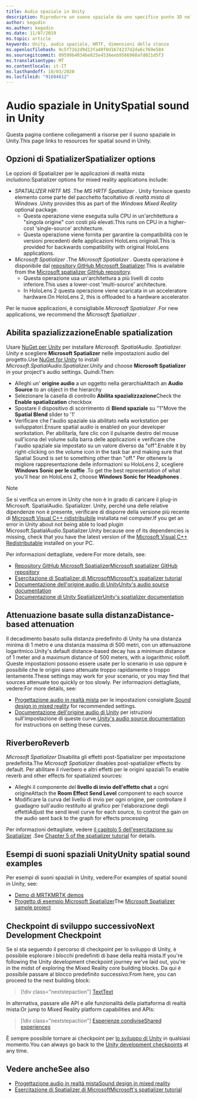 ```yaml
---
title: Audio spaziale in Unity
description: Riprodurre un suono spaziale da uno specifico punto 3D nella scena Unity.
author: kegodin
ms.author: kegodin
ms.date: 11/07/2019
ms.topic: article
keywords: Unity, audio spaziale, HRTF, dimensioni della stanza
ms.openlocfilehash: 9c5f71b2d9d13fa40f0d1674237d2da6c769e584
ms.sourcegitcommit: 09599b4034be825e4536eeb9566968afd021d5f3
ms.translationtype: MT
ms.contentlocale: it-IT
ms.lasthandoff: 10/03/2020
ms.locfileid: "91684612"
---
```

# <a name="spatial-sound-in-unity"></a><span data-ttu-id="b81a1-104">Audio spaziale in Unity</span><span class="sxs-lookup"><span data-stu-id="b81a1-104">Spatial sound in Unity</span></span>

<span data-ttu-id="b81a1-105">Questa pagina contiene collegamenti a risorse per il suono spaziale in Unity.</span><span class="sxs-lookup"><span data-stu-id="b81a1-105">This page links to resources for spatial sound in Unity.</span></span>

## <a name="spatializer-options"></a><span data-ttu-id="b81a1-106">Opzioni di Spatializer</span><span class="sxs-lookup"><span data-stu-id="b81a1-106">Spatializer options</span></span>
<span data-ttu-id="b81a1-107">Le opzioni di Spatializer per le applicazioni di realtà mista includono:</span><span class="sxs-lookup"><span data-stu-id="b81a1-107">Spatializer options for mixed reality applications include:</span></span>
* <span data-ttu-id="b81a1-108">*SPATIALIZER HRTF MS* .</span><span class="sxs-lookup"><span data-stu-id="b81a1-108">The *MS HRTF Spatializer* .</span></span> <span data-ttu-id="b81a1-109">Unity fornisce questo elemento come parte del pacchetto facoltativo di *realtà mista di Windows* .</span><span class="sxs-lookup"><span data-stu-id="b81a1-109">Unity provides this as part of the *Windows Mixed Reality* optional package.</span></span>
  * <span data-ttu-id="b81a1-110">Questa operazione viene eseguita sulla CPU in un'architettura a "singola origine" con costi più elevati.</span><span class="sxs-lookup"><span data-stu-id="b81a1-110">This runs on CPU in a higher-cost 'single-source' architecture.</span></span>
  * <span data-ttu-id="b81a1-111">Questa operazione viene fornita per garantire la compatibilità con le versioni precedenti delle applicazioni HoloLens originali.</span><span class="sxs-lookup"><span data-stu-id="b81a1-111">This is provided for backwards compatibility with original HoloLens applications.</span></span>
* <span data-ttu-id="b81a1-112">*Microsoft Spatializer* .</span><span class="sxs-lookup"><span data-stu-id="b81a1-112">The *Microsoft Spatializer* .</span></span> <span data-ttu-id="b81a1-113">Questa operazione è disponibile dal [repository GitHub Microsoft Spatializer](https://github.com/microsoft/spatialaudio-unity).</span><span class="sxs-lookup"><span data-stu-id="b81a1-113">This is available from the [Microsoft spatializer GitHub repository](https://github.com/microsoft/spatialaudio-unity).</span></span>
  * <span data-ttu-id="b81a1-114">Questa operazione usa un'architettura a più livelli di costo inferiore.</span><span class="sxs-lookup"><span data-stu-id="b81a1-114">This uses a lower-cost 'multi-source' architecture.</span></span>
  * <span data-ttu-id="b81a1-115">In HoloLens 2 questa operazione viene scaricata in un acceleratore hardware.</span><span class="sxs-lookup"><span data-stu-id="b81a1-115">On HoloLens 2, this is offloaded to a hardware accelerator.</span></span>

<span data-ttu-id="b81a1-116">Per le nuove applicazioni, è consigliabile *Microsoft Spatializer* .</span><span class="sxs-lookup"><span data-stu-id="b81a1-116">For new applications, we recommend the *Microsoft Spatializer* .</span></span>

## <a name="enable-spatialization"></a><span data-ttu-id="b81a1-117">Abilita spazializzazione</span><span class="sxs-lookup"><span data-stu-id="b81a1-117">Enable spatialization</span></span>

<span data-ttu-id="b81a1-118">Usare [NuGet per Unity](https://github.com/GlitchEnzo/NuGetForUnity/releases/latest) per installare _Microsoft. SpatialAudio. Spatializer. Unity_ e scegliere **Microsoft Spatializer** nelle impostazioni audio del progetto.</span><span class="sxs-lookup"><span data-stu-id="b81a1-118">Use [NuGet for Unity](https://github.com/GlitchEnzo/NuGetForUnity/releases/latest) to install _Microsoft.SpatialAudio.Spatializer.Unity_ and choose **Microsoft Spatializer** in your project's audio settings.</span></span> <span data-ttu-id="b81a1-119">Quindi:</span><span class="sxs-lookup"><span data-stu-id="b81a1-119">Then:</span></span>
* <span data-ttu-id="b81a1-120">Alleghi un' **origine audio** a un oggetto nella gerarchia</span><span class="sxs-lookup"><span data-stu-id="b81a1-120">Attach an **Audio Source** to an object in the hierarchy</span></span>
* <span data-ttu-id="b81a1-121">Selezionare la casella di controllo **Abilita spazializzazione**</span><span class="sxs-lookup"><span data-stu-id="b81a1-121">Check the **Enable spatialization** checkbox</span></span>
* <span data-ttu-id="b81a1-122">Spostare il dispositivo di scorrimento di **Blend spaziale** su "1"</span><span class="sxs-lookup"><span data-stu-id="b81a1-122">Move the **Spatial Blend** slider to '1'</span></span>
* <span data-ttu-id="b81a1-123">Verificare che l'audio spaziale sia abilitato nella workstation per sviluppatori.</span><span class="sxs-lookup"><span data-stu-id="b81a1-123">Ensure spatial audio is enabled on your developer workstation.</span></span> <span data-ttu-id="b81a1-124">Per abilitarla, fare clic con il pulsante destro del mouse sull'icona del volume sulla barra delle applicazioni e verificare che l'audio spaziale sia impostato su un valore diverso da "off".</span><span class="sxs-lookup"><span data-stu-id="b81a1-124">Enable it by right-clicking on the volume icon in the task bar and making sure that Spatial Sound is set to something other than "off."</span></span> <span data-ttu-id="b81a1-125">Per ottenere la migliore rappresentazione delle informazioni su HoloLens 2, scegliere **Windows Sonic per le cuffie** .</span><span class="sxs-lookup"><span data-stu-id="b81a1-125">To get the best representation of what you'll hear on HoloLens 2, choose **Windows Sonic for Headphones** .</span></span>

>[!NOTE]
><span data-ttu-id="b81a1-126">Se si verifica un errore in Unity che non è in grado di caricare il plug-in Microsoft. SpatialAudio. Spatializer. Unity, perché una delle relative dipendenze non è presente, verificare di disporre della versione più recente di [Microsoft Visual C++ ridistribuibile](https://support.microsoft.com/en-us/help/2977003/the-latest-supported-visual-c-downloads) installata nel computer.</span><span class="sxs-lookup"><span data-stu-id="b81a1-126">If you get an error in Unity about not being able to load plugin Microsoft.SpatialAudio.Spatializer.Unity because one of its dependencies is missing, check that you have the latest version of the [Microsoft Visual C++ Redistributable](https://support.microsoft.com/en-us/help/2977003/the-latest-supported-visual-c-downloads) installed on your PC.</span></span>

<span data-ttu-id="b81a1-127">Per informazioni dettagliate, vedere:</span><span class="sxs-lookup"><span data-stu-id="b81a1-127">For more details, see:</span></span>
* [<span data-ttu-id="b81a1-128">Repository GitHub Microsoft Spatializer</span><span class="sxs-lookup"><span data-stu-id="b81a1-128">Microsoft spatializer GitHub repository</span></span>](https://github.com/microsoft/spatialaudio-unity)
* [<span data-ttu-id="b81a1-129">Esercitazione di Spatializer di Microsoft</span><span class="sxs-lookup"><span data-stu-id="b81a1-129">Microsoft's spatializer tutorial</span></span>](tutorials/unity-spatial-audio-ch1.md)
* [<span data-ttu-id="b81a1-130">Documentazione dell'origine audio di Unity</span><span class="sxs-lookup"><span data-stu-id="b81a1-130">Unity's audio source documentation</span></span>](https://docs.unity3d.com/2019.3/Documentation/Manual/class-AudioSource.html)
* [<span data-ttu-id="b81a1-131">Documentazione di Unity Spatializer</span><span class="sxs-lookup"><span data-stu-id="b81a1-131">Unity's spatializer documentation</span></span>](https://docs.unity3d.com/Manual/VRAudioSpatializer.html)

## <a name="distance-based-attenuation"></a><span data-ttu-id="b81a1-132">Attenuazione basate sulla distanza</span><span class="sxs-lookup"><span data-stu-id="b81a1-132">Distance-based attenuation</span></span>
<span data-ttu-id="b81a1-133">Il decadimento basato sulla distanza predefinito di Unity ha una distanza minima di 1 metro e una distanza massima di 500 metri, con un attenuazione logaritmico.</span><span class="sxs-lookup"><span data-stu-id="b81a1-133">Unity's default distance-based decay has a minimum distance of 1 meter and a maximum distance of 500 meters, with a logarithmic rolloff.</span></span> <span data-ttu-id="b81a1-134">Queste impostazioni possono essere usate per lo scenario in uso oppure è possibile che le origini siano attenuate troppo rapidamente o troppo lentamente.</span><span class="sxs-lookup"><span data-stu-id="b81a1-134">These settings may work for your scenario, or you may find that sources attenuate too quickly or too slowly.</span></span> <span data-ttu-id="b81a1-135">Per informazioni dettagliate, vedere:</span><span class="sxs-lookup"><span data-stu-id="b81a1-135">For more details, see:</span></span>
* <span data-ttu-id="b81a1-136">[Progettazione audio in realtà mista](../../design/spatial-sound-design.md) per le impostazioni consigliate.</span><span class="sxs-lookup"><span data-stu-id="b81a1-136">[Sound design in mixed reality](../../design/spatial-sound-design.md) for recommended settings.</span></span>
* <span data-ttu-id="b81a1-137">[Documentazione dell'origine audio di Unity](https://docs.unity3d.com/2019.3/Documentation/Manual/class-AudioSource.html) per istruzioni sull'impostazione di queste curve.</span><span class="sxs-lookup"><span data-stu-id="b81a1-137">[Unity's audio source documentation](https://docs.unity3d.com/2019.3/Documentation/Manual/class-AudioSource.html) for instructions on setting these curves.</span></span>

## <a name="reverb"></a><span data-ttu-id="b81a1-138">Riverbero</span><span class="sxs-lookup"><span data-stu-id="b81a1-138">Reverb</span></span>
<span data-ttu-id="b81a1-139">_Microsoft Spatializer_ Disabilita gli effetti post-Spatializer per impostazione predefinita.</span><span class="sxs-lookup"><span data-stu-id="b81a1-139">The _Microsoft Spatializer_ disables post-spatializer effects by default.</span></span> <span data-ttu-id="b81a1-140">Per abilitare il riverbero e altri effetti per le origini spaziali:</span><span class="sxs-lookup"><span data-stu-id="b81a1-140">To enable reverb and other effects for spatialized sources:</span></span>
* <span data-ttu-id="b81a1-141">Alleghi il componente del **livello di invio dell'effetto chat** a ogni origine</span><span class="sxs-lookup"><span data-stu-id="b81a1-141">Attach the **Room Effect Send Level** component to each source</span></span>
* <span data-ttu-id="b81a1-142">Modificare la curva del livello di invio per ogni origine, per controllare il guadagno sull'audio restituito al grafico per l'elaborazione degli effetti</span><span class="sxs-lookup"><span data-stu-id="b81a1-142">Adjust the send level curve for each source, to control the gain on the audio sent back to the graph for effects processing</span></span>

<span data-ttu-id="b81a1-143">Per informazioni dettagliate, vedere [il capitolo 5 dell'esercitazione su Spatializer](tutorials/unity-spatial-audio-ch5.md) .</span><span class="sxs-lookup"><span data-stu-id="b81a1-143">See [Chapter 5 of the spatializer tutorial](tutorials/unity-spatial-audio-ch5.md) for details.</span></span>

## <a name="unity-spatial-sound-examples"></a><span data-ttu-id="b81a1-144">Esempi di suoni spaziali Unity</span><span class="sxs-lookup"><span data-stu-id="b81a1-144">Unity spatial sound examples</span></span>
<span data-ttu-id="b81a1-145">Per esempi di suoni spaziali in Unity, vedere:</span><span class="sxs-lookup"><span data-stu-id="b81a1-145">For examples of spatial sound in Unity, see:</span></span>
* [<span data-ttu-id="b81a1-146">Demo di MRTK</span><span class="sxs-lookup"><span data-stu-id="b81a1-146">MRTK demos</span></span>](https://github.com/microsoft/MixedRealityToolkit-Unity/tree/mrtk_release/Assets/MixedRealityToolkit.Examples/Demos/Audio)
* <span data-ttu-id="b81a1-147">[Progetto di esempio Microsoft Spatializer](https://github.com/microsoft/spatialaudio-unity/tree/master/Samples/MicrosoftSpatializerSample)</span><span class="sxs-lookup"><span data-stu-id="b81a1-147">The [Microsoft Spatializer sample project](https://github.com/microsoft/spatialaudio-unity/tree/master/Samples/MicrosoftSpatializerSample)</span></span>

## <a name="next-development-checkpoint"></a><span data-ttu-id="b81a1-148">Checkpoint di sviluppo successivo</span><span class="sxs-lookup"><span data-stu-id="b81a1-148">Next Development Checkpoint</span></span>

<span data-ttu-id="b81a1-149">Se si sta seguendo il percorso di checkpoint per lo sviluppo di Unity, è possibile esplorare i blocchi predefiniti di base della realtà mista.</span><span class="sxs-lookup"><span data-stu-id="b81a1-149">If you're following the Unity development checkpoint journey we've laid out, you're in the midst of exploring the Mixed Reality core building blocks.</span></span> <span data-ttu-id="b81a1-150">Da qui è possibile passare al blocco predefinito successivo:</span><span class="sxs-lookup"><span data-stu-id="b81a1-150">From here, you can proceed to the next building block:</span></span>

> [!div class="nextstepaction"]
> [<span data-ttu-id="b81a1-151">Text</span><span class="sxs-lookup"><span data-stu-id="b81a1-151">Text</span></span>](text-in-unity.md)

<span data-ttu-id="b81a1-152">In alternativa, passare alle API e alle funzionalità della piattaforma di realtà mista:</span><span class="sxs-lookup"><span data-stu-id="b81a1-152">Or jump to Mixed Reality platform capabilities and APIs:</span></span>

> [!div class="nextstepaction"]
> [<span data-ttu-id="b81a1-153">Esperienze condivise</span><span class="sxs-lookup"><span data-stu-id="b81a1-153">Shared experiences</span></span>](shared-experiences-in-unity.md)

<span data-ttu-id="b81a1-154">È sempre possibile tornare ai checkpoint per [lo sviluppo di Unity](unity-development-overview.md#2-core-building-blocks) in qualsiasi momento.</span><span class="sxs-lookup"><span data-stu-id="b81a1-154">You can always go back to the [Unity development checkpoints](unity-development-overview.md#2-core-building-blocks) at any time.</span></span>

## <a name="see-also"></a><span data-ttu-id="b81a1-155">Vedere anche</span><span class="sxs-lookup"><span data-stu-id="b81a1-155">See also</span></span>
* [<span data-ttu-id="b81a1-156">Progettazione audio in realtà mista</span><span class="sxs-lookup"><span data-stu-id="b81a1-156">Sound design in mixed reality</span></span>](../../design/spatial-sound-design.md)
* [<span data-ttu-id="b81a1-157">Esercitazione di Spatializer di Microsoft</span><span class="sxs-lookup"><span data-stu-id="b81a1-157">Microsoft's spatializer tutorial</span></span>](tutorials/unity-spatial-audio-ch1.md)
